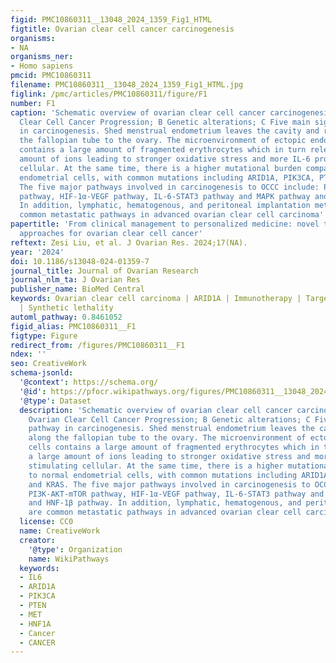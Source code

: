 ```yaml
---
figid: PMC10860311__13048_2024_1359_Fig1_HTML
figtitle: Ovarian clear cell cancer carcinogenesis
organisms:
- NA
organisms_ner:
- Homo sapiens
pmcid: PMC10860311
filename: PMC10860311__13048_2024_1359_Fig1_HTML.jpg
figlink: /pmc/articles/PMC10860311/figure/F1
number: F1
caption: 'Schematic overview of ovarian clear cell cancer carcinogenesis. A Ovarian
  Clear Cell Cancer Progression; B Genetic alterations; C Five main signalling pathway
  in carcinogenesis. Shed menstrual endometrium leaves the cavity and retrograde along
  the fallopian tube to the ovary. The microenvironment of ectopic endometrial cells
  contains a large amount of fragmented erythrocytes which in turn releases a large
  amount of ions leading to stronger oxidative stress and more IL-6 production, stimulating
  cellular. At the same time, there is a higher mutational burden compared to normal
  endometrial cells, with common mutations including ARID1A, PIK3CA, PTEN, and KRAS.
  The five major pathways involved in carcinogenesis to OCCC include: PI3K-AKT-mTOR
  pathway, HIF-1α-VEGF pathway, IL-6-STAT3 pathway and MAPK pathway and HNF-1β pathway.
  In addition, lymphatic, hematogenous, and peritoneal implantation metastasis are
  common metastatic pathways in advanced ovarian clear cell carcinoma'
papertitle: 'From clinical management to personalized medicine: novel therapeutic
  approaches for ovarian clear cell cancer'
reftext: Zesi Liu, et al. J Ovarian Res. 2024;17(NA).
year: '2024'
doi: 10.1186/s13048-024-01359-7
journal_title: Journal of Ovarian Research
journal_nlm_ta: J Ovarian Res
publisher_name: BioMed Central
keywords: Ovarian clear cell carcinoma | ARID1A | Immunotherapy | Targeted therapies
  | Synthetic lethality
automl_pathway: 0.8461052
figid_alias: PMC10860311__F1
figtype: Figure
redirect_from: /figures/PMC10860311__F1
ndex: ''
seo: CreativeWork
schema-jsonld:
  '@context': https://schema.org/
  '@id': https://pfocr.wikipathways.org/figures/PMC10860311__13048_2024_1359_Fig1_HTML.html
  '@type': Dataset
  description: 'Schematic overview of ovarian clear cell cancer carcinogenesis. A
    Ovarian Clear Cell Cancer Progression; B Genetic alterations; C Five main signalling
    pathway in carcinogenesis. Shed menstrual endometrium leaves the cavity and retrograde
    along the fallopian tube to the ovary. The microenvironment of ectopic endometrial
    cells contains a large amount of fragmented erythrocytes which in turn releases
    a large amount of ions leading to stronger oxidative stress and more IL-6 production,
    stimulating cellular. At the same time, there is a higher mutational burden compared
    to normal endometrial cells, with common mutations including ARID1A, PIK3CA, PTEN,
    and KRAS. The five major pathways involved in carcinogenesis to OCCC include:
    PI3K-AKT-mTOR pathway, HIF-1α-VEGF pathway, IL-6-STAT3 pathway and MAPK pathway
    and HNF-1β pathway. In addition, lymphatic, hematogenous, and peritoneal implantation metastasis
    are common metastatic pathways in advanced ovarian clear cell carcinoma'
  license: CC0
  name: CreativeWork
  creator:
    '@type': Organization
    name: WikiPathways
  keywords:
  - IL6
  - ARID1A
  - PIK3CA
  - PTEN
  - MET
  - HNF1A
  - Cancer
  - CANCER
---
```

